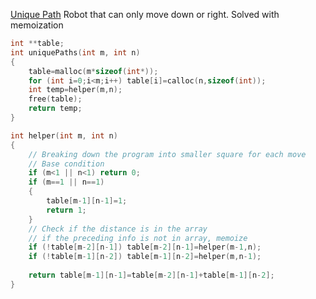 [Unique Path](https://leetcode.com/problems/unique-paths/)
Robot that can only move down or right.
Solved with memoization

```c
int **table;
int uniquePaths(int m, int n)
{
    table=malloc(m*sizeof(int*));
    for (int i=0;i<m;i++) table[i]=calloc(n,sizeof(int));
    int temp=helper(m,n);
    free(table);
    return temp;
}

int helper(int m, int n)
{
    // Breaking down the program into smaller square for each move
    // Base condition
    if (m<1 || n<1) return 0;
    if (m==1 || n==1)
    {
        table[m-1][n-1]=1;
        return 1;
    }
    // Check if the distance is in the array
    // if the preceding info is not in array, memoize
    if (!table[m-2][n-1]) table[m-2][n-1]=helper(m-1,n);
    if (!table[m-1][n-2]) table[m-1][n-2]=helper(m,n-1);
    
    return table[m-1][n-1]=table[m-2][n-1]+table[m-1][n-2];
}
```